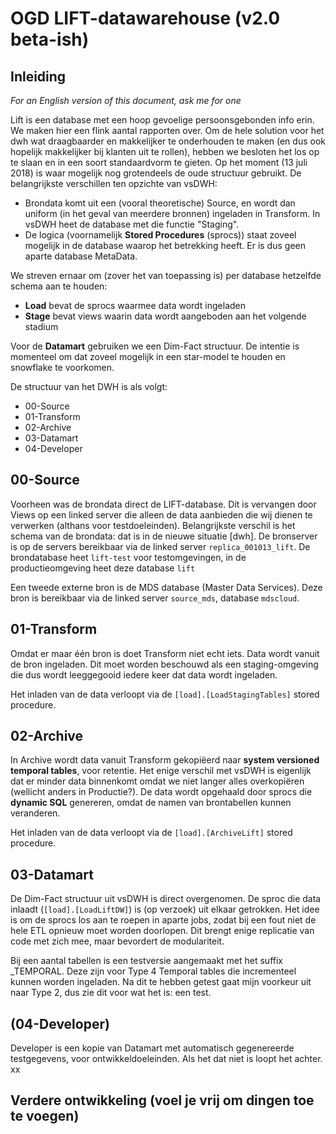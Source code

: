 # OGD LIFT-datawarehouse (v2.0 beta-ish)

## Inleiding

*For an English version of this document, ask me for one*

Lift is een database met een hoop gevoelige persoonsgebonden info erin. We maken hier een flink aantal rapporten over. Om de hele solution voor het dwh wat draagbaarder en makkelijker te onderhouden te maken (en dus ook hopelijk makkelijker bij klanten uit te rollen), hebben we besloten het los op te slaan en in een soort standaardvorm te gieten. Op het moment (13 juli 2018) is waar mogelijk nog grotendeels de oude structuur gebruikt. De belangrijkste verschillen ten opzichte van vsDWH:

- Brondata komt uit een (vooral theoretische) Source, en wordt dan uniform (in het geval van meerdere bronnen) ingeladen in Transform. In vsDWH heet de database met die functie "Staging".
- De logica (voornamelijk **Stored Procedures** (sprocs)) staat zoveel mogelijk in de database waarop het betrekking heeft. Er is dus geen aparte database MetaData.

We streven ernaar om (zover het van toepassing is) per database hetzelfde schema aan te houden:

- **Load** bevat de sprocs waarmee data wordt ingeladen
- **Stage** bevat views waarin data wordt aangeboden aan het volgende stadium

Voor de **Datamart** gebruiken we een Dim-Fact structuur. De intentie is momenteel om dat zoveel mogelijk in een star-model te houden en snowflake te voorkomen.

De structuur van het DWH is als volgt:

- 00-Source
- 01-Transform
- 02-Archive
- 03-Datamart
- 04-Developer

## 00-Source

Voorheen was de brondata direct de LIFT-database. Dit is vervangen door Views op een linked server die alleen de data aanbieden die wij dienen te verwerken (althans voor testdoeleinden). Belangrijkste verschil is het schema van de brondata: dat is in de nieuwe situatie [dwh].
De bronserver is op de servers bereikbaar via de linked server `replica_001013_lift`.
De brondatabase heet `lift-test` voor testomgevingen, in de productieomgeving heet deze database `lift`

Een tweede externe bron is de MDS database (Master Data Services).
Deze bron is bereikbaar via de linked server `source_mds`, database `mdscloud`.

## 01-Transform

Omdat er maar één bron is doet Transform niet echt iets. Data wordt vanuit de bron ingeladen. Dit moet worden beschouwd als een staging-omgeving die dus wordt leeggegooid iedere keer dat data wordt ingeladen.

Het inladen van de data verloopt via de `[load].[LoadStagingTables]` stored procedure.

## 02-Archive

In Archive wordt data vanuit Transform gekopiëerd naar **system versioned temporal tables**, voor retentie. Het enige verschil met vsDWH is eigenlijk dat er minder data binnenkomt omdat we niet langer alles overkopiëren (wellicht anders in Productie?). De data wordt opgehaald door sprocs die **dynamic SQL** genereren, omdat de namen van brontabellen kunnen veranderen.

Het inladen van de data verloopt via de `[load].[ArchiveLift]` stored procedure.

## 03-Datamart

De Dim-Fact structuur uit vsDWH is direct overgenomen. De sproc die data inlaadt (`[load].[LoadLiftDW]`) is (op verzoek) uit elkaar getrokken. Het idee is om de sprocs los aan te roepen in aparte jobs, zodat bij een fout niet de hele ETL opnieuw moet worden doorlopen. Dit brengt enige replicatie van code met zich mee, maar bevordert de modulariteit. 

Bij een aantal tabellen is een testversie aangemaakt met het suffix _TEMPORAL. Deze zijn voor Type 4 Temporal tables die incrementeel kunnen worden ingeladen. Na dit te hebben getest gaat mijn voorkeur uit naar Type 2, dus zie dit voor wat het is: een test.

## (04-Developer)

Developer is een kopie van Datamart met automatisch gegenereerde testgegevens, voor ontwikkeldoeleinden. Als het dat niet is loopt het achter.
 xx
## Verdere ontwikkeling (voel je vrij om dingen toe te voegen)

